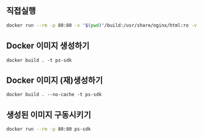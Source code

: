 

## 직접실행

```bash
docker run --rm -p 80:80 -v "$(pwd)"/build:/usr/share/nginx/html:ro -v "$(pwd)"/nginx.conf:/etc/nginx/nginx.conf:ro nginx
```

## Docker 이미지 생성하기 

```
docker build . -t ps-sdk
```

## Docker 이미지 (재)생성하기 

```
docker build . --no-cache -t ps-sdk
```

## 생성된 이미지 구동시키기

```bash
docker run --rm -p 80:80 ps-sdk
```



